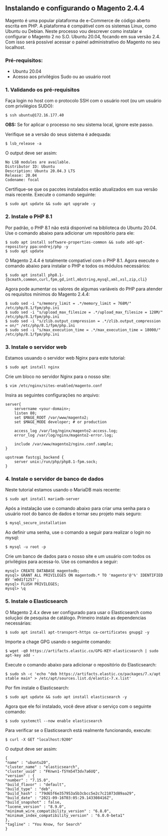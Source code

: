 ## Instalando e configurando o Magento 2.4.4

Magento é uma popular plataforma de e-Commerce de código aberto escrita em PHP. A plataforma é compátivel com os sistemas Linux, como Ubuntu ou Debian.
Neste processo vou descrever como instalar e configurar o Magento 2 no S.O. Ubuntu 20.04, focando em sua versão 2.4. Com isso será possível acessar o painel administrativo do Magento no seu localhost.

### Pré-requisitos:

* Ubuntu 20.04
* Acesso aos privilégios Sudo ou ao usuário root

### 1.  Validando os pré-requisitos

Faça login no host com o protocolo SSH com o usuário root (ou um usuário com privilégios SUDO):
```
$ ssh ubuntu@172.16.177.40
```
**OBS:** Se for aplicar o processo no seu sistema local, ignore este passo.

Verifique se a versão do seus sistema é adequada:
```
$ lsb_release -a
```

O output deve ser assim:
```
No LSB modules are available.
Distributor ID: Ubuntu
Description: Ubuntu 20.04.3 LTS
Release: 20.04
Codename: focal
```

Certifique-se que os pacotes instalados estão atualizados em sua versão mais recente. Execute o comando seguinte:
```
$ sudo apt update && sudo apt upgrade -y
```

### 2. Instale o PHP 8.1

Por padrão, o PHP 8.1 não está disponível na biblioteca do Ubuntu 20.04. Use o comando abaixo para adicionar um repositório para ele:
```
$ sudo apt install software-properties-common && sudo add-apt-repository ppa:ondrej/php -y
$ sudo apt update
```

O Magento 2.4.4 é totalmente compatível com o PHP 8.1.
Agora execute o comando abaixo para instalar o PHP e todos os módulos necessários:
```
$ sudo apt install php8.1-{bcmath,common,curl,fpm,gd,intl,mbstring,mysql,xml,xsl,zip,cli}
```

Agora pode aumentar os valores de algumas variáveis do PHP para atender os requisitos mínimos do Magento 2.4.4:
```
$ sudo sed -i "s/memory_limit = .*/memory_limit = 768M/" /etc/php/8.1/fpm/php.ini
$ sudo sed -i "s/upload_max_filesize = .*/upload_max_filesize = 128M/" /etc/php/8.1/fpm/php.ini
$ sudo sed -i "s/zlib.output_compression = .*/zlib.output_compression = on/" /etc/php/8.1/fpm/php.ini
$ sudo sed -i "s/max_execution_time = .*/max_execution_time = 18000/" /etc/php/8.1/fpm/php.ini
```

### 3. Instale o servidor web

Estamos usuando o servidor web Nginx para este tutorial:
```
$ sudo apt install nginx
```

Crie um bloco no servidor Nginx para o nosso site:
```
$ vim /etc/nginx/sites-enabled/magento.conf
```

Insira as seguintes configurações no arquivo:
```
server{
    servername <your-domain>;
    listen 80;
    set $MAGE_ROOT /var/www/magento2;
    set $MAGE_MODE developer; # or production

    access_log /var/log/nginx/magento2-access.log;
    error_log /var/log/nginx/magento2-error.log;

    include /var/www/magento2/nginx.conf.sample;
}

upstream fastcgi_backend {
    server unix:/run/php/php8.1-fpm.sock;
}
```

### 4. Instale o servidor de banco de dados

Neste tutorial estamos usando o MariaDB mais recente:
```
$ sudo apt install mariadb-server
```

Após a instalação use o comando abaixo para criar uma senha para o usuário root do banco de dados e tornar seu projeto mais seguro:
```
$ mysql_secure_installation
```

Ao definir uma senha, use o comando a seguir para realizar o login no mysql:
```
$ mysql -u root -p
```

Crie um banco de dados para o nosso site e um usuário com todos os privilégios para acessa-lo. Use os comandos a seguir:
```
mysql> CREATE DATABASE magentodb;
mysql> GRANT ALL PRIVILEGES ON magentodb.* TO 'magento'@'%' IDENTIFIED BY 'm0d1f1257';
mysql> FLUSH PRIVILEGES;
mysql> \q
```

### 5. Instale o Elasticsearch

O Magento 2.4.x deve ser configurado para usar o Elasticsearch como soluçãoi de pesquisa de catálogo.
Primeiro instale as dependencias necessárias:
```
$ sudo apt install apt-transport-https ca-certificates gnupg2 -y
```

Importe a chage GPG usando o seguinte comando:
```
$ wget -q0 https://artifacts.elastic.co/GPG-KEY-elasticsearch | sudo apt-key add -
```

Execute o comando abaixo para adicionar o repositório do Elasticsearch:
```
$ sudo sh -c 'echo "deb https://artifacts.elastic.co/packages/7.x/apt stable main" > /etc/apt/sources.list.d/elastic-7.x.list'
```

Por fim instale o Elasticsearch:
```
$ sudo apt update && sudo apt install elasticsearch -y
```

Agora que ele foi instalado, você deve ativar o serviço com o seguinte comando:
```
$ sudo systemctl --now enable elasticsearch
```

Para verificar se o Elasticsearch está realmente funcionando, execute:
```
$ curl -X GET "localhost:9200"
```

O output deve ser assim:
```
{
"name" : "ubuntu20",
"cluster_name" : "elasticsearch",
"cluster_uuid" : "FKnwn1-fSYm54T3dv7a6UQ",
"version" : {
"number" : "7.15.0",
"build_flavor" : "default",
"build_type" : "deb",
"build_hash" : "79d65f6e357953a5b3cbcc5e2c7c21073d89aa29",
"build_date" : "2021-09-16T03:05:29.143308416Z",
"build_snapshot" : false,
"lucene_version" : "8.9.0",
"minimum_wire_compatibility_version" : "6.8.0",
"minimum_index_compatibility_version" : "6.0.0-beta1"
},
"tagline" : "You Know, for Search"
}
```